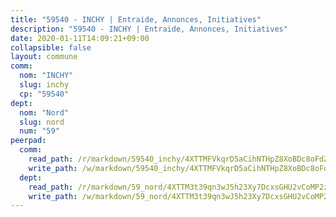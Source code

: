 ```yaml
---
title: "59540 - INCHY | Entraide, Annonces, Initiatives"
description: "59540 - INCHY | Entraide, Annonces, Initiatives"
date: 2020-01-11T14:09:21+09:00
collapsible: false
layout: commune
comm:
  nom: "INCHY"
  slug: inchy
  cp: "59540"
dept:
  nom: "Nord"
  slug: nord
  num: "59"
peerpad:
  comm:
    read_path: /r/markdown/59540_inchy/4XTTMFVkqrD5aCihNTHpZ8XoBDc8oFdZDKkmcuRo1hpEPAyTh
    write_path: /w/markdown/59540_inchy/4XTTMFVkqrD5aCihNTHpZ8XoBDc8oFdZDKkmcuRo1hpEPAyTh-K3TgUacyCzpBHVjBXPPFhd3rkh5cC86j3xaWHvEahij7uiChJHSo4fToJFiZihY7FuyWZJCAWZsdAYyR5T3236ypEXA49sChSKW9SeZ9EWYk7XSFDvXjPa2Em19c2KHRrWk29b4o
  dept:
    read_path: /r/markdown/59_nord/4XTTM3t39qn3wJ5h23Xy7DcxsGHU2vCoMP2z3iS4TUn3TrtdJ
    write_path: /w/markdown/59_nord/4XTTM3t39qn3wJ5h23Xy7DcxsGHU2vCoMP2z3iS4TUn3TrtdJ-K3TgTuZGkuZqXfr6fpmH7pGsMT6ndvZQMyRDze5QBt7XScLWHoBi246kLoDKpTH2Yo4f3AFSSJqGc2ozvNww7qPLqsDjpvahxCbQ6F5znbfjp6kVgaDcTYc9LyhwSfYuCevnvZUQ
---
```



